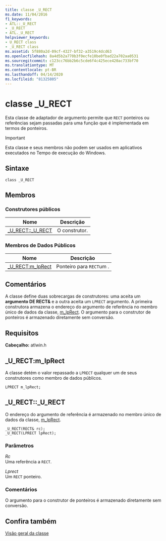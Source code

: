 ```yaml
---
title: classe _U_RECT
ms.date: 11/04/2016
f1_keywords:
- ATL::_U_RECT
- _U_RECT
- ATL._U_RECT
helpviewer_keywords:
- U_RECT class
- _U_RECT class
ms.assetid: 5f880a2d-09cf-4327-bf32-a3519c4dcd63
ms.openlocfilehash: 8a4d5b2a770b3f0ecfe10be0fbad22a702aa0531
ms.sourcegitcommit: c123cc76bb2b6c5cde6f4c425ece420ac733bf70
ms.translationtype: MT
ms.contentlocale: pt-BR
ms.lasthandoff: 04/14/2020
ms.locfileid: "81325805"
---
```

# <a name="_u_rect-class"></a>classe _U_RECT

Esta classe de adaptador de argumento permite que `RECT` ponteiros ou referências sejam passadas para uma função que é implementada em termos de ponteiros.

> [!IMPORTANT]
> Esta classe e seus membros não podem ser usados em aplicativos executados no Tempo de execução do Windows.

## <a name="syntax"></a>Sintaxe

```
class _U_RECT
```

## <a name="members"></a>Membros

### <a name="public-constructors"></a>Construtores públicos

|Nome|Descrição|
|----------|-----------------|
|[_U_RECT::_U_RECT](#_u_rect___u_rect)|O construtor.|

### <a name="public-data-members"></a>Membros de Dados Públicos

|Nome|Descrição|
|----------|-----------------|
|[_U_RECT:m_lpRect](#_u_rect__m_lprect)|Ponteiro para `RECT`um .|

## <a name="remarks"></a>Comentários

A classe define duas sobrecargas de construtores: uma aceita um **argumento DE RECT&** e a outra aceita um `LPRECT` argumento. A primeira construtora armazena o endereço do argumento de referência no membro único de dados da classe, [m_lpRect](#_u_rect__m_lprect). O argumento para o construtor de ponteiros é armazenado diretamente sem conversão.

## <a name="requirements"></a>Requisitos

**Cabeçalho:** atlwin.h

## <a name="_u_rectm_lprect"></a><a name="_u_rect__m_lprect"></a>_U_RECT:m_lpRect

A classe detém o valor repassado a `LPRECT` qualquer um de seus construtores como membro de dados públicos.

```
LPRECT m_lpRect;
```

## <a name="_u_rect_u_rect"></a><a name="_u_rect___u_rect"></a>_U_RECT::_U_RECT

O endereço do argumento de referência é armazenado no membro único de dados da classe, [m_lpRect](#_u_rect__m_lprect).

```
_U_RECT(RECT& rc);
_U_RECT(LPRECT lpRect);
```

### <a name="parameters"></a>Parâmetros

*Rc*<br/>
Uma referência a `RECT`.

*Lprect*<br/>
Um `RECT` ponteiro.

### <a name="remarks"></a>Comentários

O argumento para o construtor de ponteiros é armazenado diretamente sem conversão.

## <a name="see-also"></a>Confira também

[Visão geral da classe](../../atl/atl-class-overview.md)
